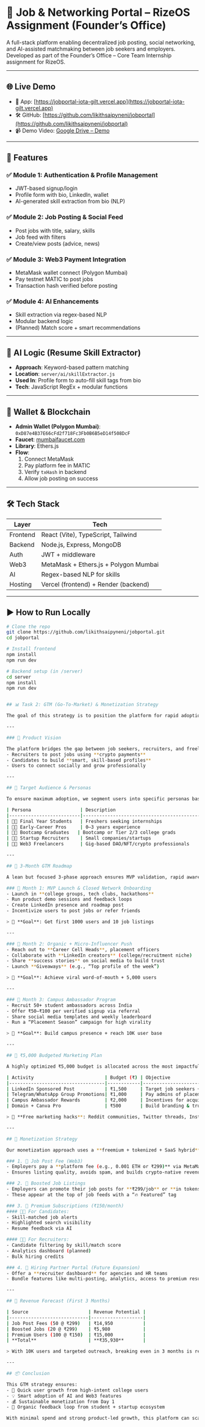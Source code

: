 # 💼 Job & Networking Portal – RizeOS Assignment (Founder’s Office)

A full-stack platform enabling decentralized job posting, social networking, and AI-assisted matchmaking between job seekers and employers. Developed as part of the Founder’s Office – Core Team Internship assignment for RizeOS.

---

## 🌐 Live Demo

- 🧪 App: [https://jobportal-iota-gilt.vercel.app](https://jobportal-iota-gilt.vercel.app)
- 🛠 GitHub: [https://github.com/likithsaipyneni/jobportal](https://github.com/likithsaipyneni/jobportal)
- 📹 Demo Video: [Google Drive – Demo](https://drive.google.com/your-demo-link)

---

## 🚀 Features

### ✅ Module 1: Authentication & Profile Management
- JWT-based signup/login
- Profile form with bio, LinkedIn, wallet
- AI-generated skill extraction from bio (NLP)

### ✅ Module 2: Job Posting & Social Feed
- Post jobs with title, salary, skills
- Job feed with filters
- Create/view posts (advice, news)

### ✅ Module 3: Web3 Payment Integration
- MetaMask wallet connect (Polygon Mumbai)
- Pay testnet MATIC to post jobs
- Transaction hash verified before posting

### ✅ Module 4: AI Enhancements
- Skill extraction via regex-based NLP
- Modular backend logic
- (Planned) Match score + smart recommendations

---

## 🧠 AI Logic (Resume Skill Extractor)

- **Approach**: Keyword-based pattern matching
- **Location**: `server/ai/skillExtractor.js`
- **Used In**: Profile form to auto-fill skill tags from bio
- **Tech**: JavaScript RegEx + modular functions

---

## 🔐 Wallet & Blockchain

- **Admin Wallet (Polygon Mumbai)**: `0xD87e4B37E66cFd2f718Fc3Fb0B6B5eD14f508DcF`
- **Faucet**: [mumbaifaucet.com](https://mumbaifaucet.com)
- **Library**: Ethers.js
- **Flow**:
  1. Connect MetaMask
  2. Pay platform fee in MATIC
  3. Verify `txHash` in backend
  4. Allow job posting on success

---

## 🛠 Tech Stack

| Layer      | Tech                                  |
|------------|---------------------------------------|
| Frontend   | React (Vite), TypeScript, Tailwind    |
| Backend    | Node.js, Express, MongoDB             |
| Auth       | JWT + middleware                      |
| Web3       | MetaMask + Ethers.js + Polygon Mumbai |
| AI         | Regex-based NLP for skills            |
| Hosting    | Vercel (frontend) + Render (backend)  |

---

## ▶️ How to Run Locally

```bash
# Clone the repo
git clone https://github.com/likithsaipyneni/jobportal.git
cd jobportal

# Install frontend
npm install
npm run dev

# Backend setup (in /server)
cd server
npm install
npm run dev


## 📊 Task 2: GTM (Go-To-Market) & Monetization Strategy

The goal of this strategy is to position the platform for rapid adoption and long-term sustainability by effectively targeting the right users, leveraging low-cost marketing channels, and building diverse revenue streams.

---

### 🎯 Product Vision

The platform bridges the gap between job seekers, recruiters, and freelancers using a **Web3-powered** and **AI-enhanced** job & networking portal. It allows:
- Recruiters to post jobs using **crypto payments**
- Candidates to build **smart, skill-based profiles**
- Users to connect socially and grow professionally

---

## 👥 Target Audience & Personas

To ensure maximum adoption, we segment users into specific personas based on behavior, motivation, and problem-pain fit:

| Persona                  | Description                                | Pain Points                        | Platform Benefits                           |
|--------------------------|--------------------------------------------|------------------------------------|----------------------------------------------|
| 👨‍🎓 Final Year Students   | Freshers seeking internships               | Lack of exposure, poor resume      | Free smart-profile, job feed                 |
| 👨‍🔬 Early-Career Pros     | 0–3 years experience                      | Limited visibility                 | Skill-tagged profiles, match scores          |
| 👨‍🏫 Bootcamp Graduates   | Bootcamp or Tier 2/3 college grads         | No trusted job platforms           | Filtered, skill-based jobs                   |
| 🧑‍💼 Startup Recruiters    | Small companies/startups                   | High job board fees                | Blockchain-based affordable hiring           |
| 👩‍🚀 Web3 Freelancers      | Gig-based DAO/NFT/crypto professionals     | No platform for crypto-native work | Decentralized job listings with payments     |

---

## 🚀 3-Month GTM Roadmap

A lean but focused 3-phase approach ensures MVP validation, rapid awareness, and scalable user acquisition:

### 📅 Month 1: MVP Launch & Closed Network Onboarding
- Launch in **college groups, tech clubs, hackathons**
- Run product demo sessions and feedback loops
- Create LinkedIn presence and roadmap post
- Incentivize users to post jobs or refer friends

> 🎯 **Goal**: Get first 1000 users and 10 job listings

---

### 📅 Month 2: Organic + Micro-Influencer Push
- Reach out to **Career Cell Heads**, placement officers
- Collaborate with **LinkedIn creators** (college/recruitment niche)
- Share **success stories** on social media to build trust
- Launch **Giveaways** (e.g., “Top profile of the week”)

> 🎯 **Goal**: Achieve viral word-of-mouth + 5,000 users

---

### 📅 Month 3: Campus Ambassador Program
- Recruit 50+ student ambassadors across India
- Offer ₹50–₹100 per verified signup via referral
- Share social media templates and weekly leaderboard
- Run a “Placement Season” campaign for high virality

> 🎯 **Goal**: Build campus presence + reach 10K user base

---

## 📢 ₹5,000 Budgeted Marketing Plan

A highly optimized ₹5,000 budget is allocated across the most impactful grassroots and digital channels:

| Activity                          | Budget (₹) | Objective                                  |
|-----------------------------------|------------|--------------------------------------------|
| LinkedIn Sponsored Post           | ₹1,500     | Target job seekers + recruiters            |
| Telegram/WhatsApp Group Promotions| ₹1,000     | Pay admins of placement groups             |
| Campus Ambassador Rewards         | ₹2,000     | Incentives for acquiring 40+ users         |
| Domain + Canva Pro                | ₹500       | Build branding & trust                     |

> 🧠 **Free marketing hacks**: Reddit communities, Twitter threads, Instagram reels, cold LinkedIn DMs to recruiters

---

## 💸 Monetization Strategy

Our monetization approach uses a **freemium + tokenized + SaaS hybrid** model to create multiple income streams:

### 1. 💼 Job Post Fee (Web3)
- Employers pay a **platform fee (e.g., 0.001 ETH or ₹299)** via MetaMask
- Ensures listing quality, avoids spam, and builds crypto-native revenue

### 2. 🌟 Boosted Job Listings
- Employers can promote their job posts for **₹299/job** or **in tokens**
- These appear at the top of job feeds with a “🔥 Featured” tag

### 3. 👑 Premium Subscriptions (₹150/month)
#### 👨‍🎓 For Candidates:
- Skill-matched job alerts
- Highlighted search visibility
- Resume feedback via AI

#### 🧑‍💼 For Recruiters:
- Candidate filtering by skill/match score
- Analytics dashboard (planned)
- Bulk hiring credits

### 4. 🤝 Hiring Partner Portal (Future Expansion)
- Offer a **recruiter dashboard** for agencies and HR teams
- Bundle features like multi-posting, analytics, access to premium resumes

---

## 🔄 Revenue Forecast (First 3 Months)

| Source                      | Revenue Potential |
|-----------------------------|-------------------|
| Job Post Fees (50 @ ₹299)   | ₹14,950           |
| Boosted Jobs (20 @ ₹299)    | ₹5,980            |
| Premium Users (100 @ ₹150)  | ₹15,000           |
| **Total**                   | **₹35,930**       |

> With 10K users and targeted outreach, breaking even in 3 months is realistic

---

## 📦 Conclusion

This GTM strategy ensures:
- 🚀 Quick user growth from high-intent college users
- 💡 Smart adoption of AI and Web3 features
- 💰 Sustainable monetization from Day 1
- 🔄 Organic feedback loop from student + startup ecosystem

With minimal spend and strong product-led growth, this platform can scale fast while remaining lean and community-driven.
